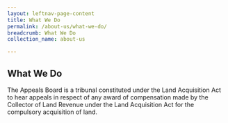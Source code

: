 ```yaml
---
layout: leftnav-page-content
title: What We Do
permalink: /about-us/what-we-do/
breadcrumb: What We Do
collection_name: about-us

---
```


What We Do
---
The Appeals Board is a tribunal constituted under the Land Acquisition Act to hear appeals in respect of any award of compensation made by the Collector of Land Revenue under the Land Acquisition Act for the compulsory acquisition of land.
